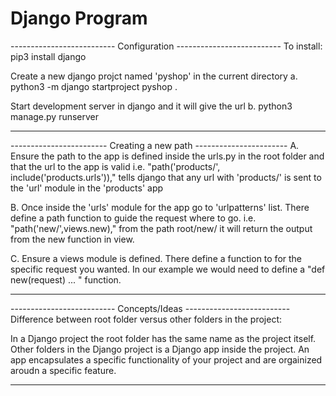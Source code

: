 # Django Program

-------------------------- Configuration --------------------------
To install: pip3 install django

Create a new django projct named 'pyshop' in the current directory
a. python3 -m django startproject pyshop .

Start development server in django and it will give the url
b. python3 manage.py runserver

--------------------------------------------------------------------

------------------------ Creating a new path -----------------------
A. Ensure the path to the app is defined inside the urls.py in the root folder and that the url to the app is valid
i.e. "path('products/', include('products.urls'))," tells django that any url with 'products/' is sent to the 'url' module in the 'products' app

B. Once inside the 'urls' module for the app go to 'urlpatterns' list. There define a path function to guide
the request where to go.
i.e. "path('new/',views.new)," from the path root/new/ it will return the output from the new function in view.

C. Ensure a views module is defined. There define a function
to for the specific request you wanted. In our example we would need to define a "def new(request) ... " function.

--------------------------------------------------------------------

-------------------------- Concepts/Ideas --------------------------
Difference between root folder versus other folders in the project:

In a Django project the root folder has the same name as the project
itself.
Other folders in the Django project is a Django app inside the
project. An app encapsulates a specific functionality of your project
and are orgainized aroudn a specific feature. 

--------------------------------------------------------------------
